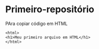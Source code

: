 # Primeiro-repositório
PAra copiar código em HTML
```
<html>
<h1>Meu primeiro arquivo em HTML</h1>
</html>
```

